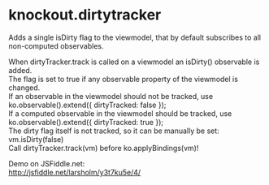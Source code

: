 # knockout.dirtytracker
Adds a single isDirty flag to the viewmodel, that by default subscribes to all non-computed observables.<br />

When dirtyTracker.track is called on a viewmodel an isDirty() observable is added.<br />
The flag is set to true if any observable property of the viewmodel is changed.<br />
If an observable in the viewmodel should not be tracked, use ko.observable().extend({ dirtyTracked: false });<br />
If a computed observable in the viewmodel should be tracked, use ko.observable().extend({ dirtyTracked: true });<br />
The dirty flag itself is not tracked, so it can be manually be set: vm.isDirty(false)<br />
Call dirtyTracker.track(vm) before ko.applyBindings(vm)!<br />

Demo on JSFiddle.net:<br />
<a href="http://jsfiddle.net/larsholm/y3t7ku5e/4/">http://jsfiddle.net/larsholm/y3t7ku5e/4/</a>
